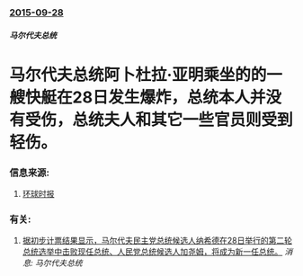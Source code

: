 ### [2015-09-28](/news/2015/09/28/index.md)

##### 马尔代夫总统
# 马尔代夫总统阿卜杜拉·亚明乘坐的的一艘快艇在28日发生爆炸，总统本人并没有受伤，总统夫人和其它一些官员则受到轻伤。 




### 信息来源:

1. [环球时报](http://world.huanqiu.com/exclusive/2015-09/7659427.html)

### 有关:

1. [据初步计票结果显示，马尔代夫民主党总统候选人纳希德在28日举行的第二轮总统选举中击败现任总统、人民党总统候选人加尧姆，将成为新一任总统。](/news/2008/10/29/据初步计票结果显示-马尔代夫民主党总统候选人纳希德在28日举行的第二轮总统选举中击败现任总统-人民党总统候选人加尧姆-将.md) _消息: 马尔代夫总统_
